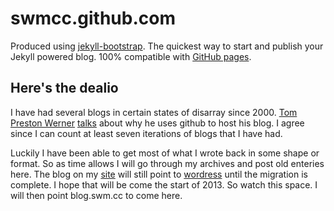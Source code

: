 # swmcc.github.com 

Produced using [jekyll-bootstrap](https://github.com/plusjade/jekyll-bootstrap). The quickest way to start and publish your Jekyll powered blog. 100% compatible with [GitHub pages](http://pages.github.com).

## Here's the dealio

I have had several blogs in certain states of disarray since 2000. [Tom Preston Werner](http://tom.preston-werner.com) [talks](https://github.com/mojombo/mojombo.github.com/blob/master/README.textile) about why he uses github to host his blog. I agree since I can count at least seven iterations of blogs that I have had.

Luckily I have been able to get most of what I wrote back in some shape or format. So as time allows I will go through my archives and post old enteries here. The blog on my [site](http://swm.cc) will still point to [wordress](http://swmcc.wordpress.com) until the migration is complete. I hope that will be come the start of 2013. So watch this space. I will then point blog.swm.cc to come here.
